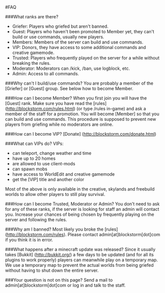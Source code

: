 #FAQ

###What ranks are there?
- Griefer: Players who griefed but aren't banned.
- Guest: Players who haven't been promoted to Member yet, they can't build or use commands, usually new players.
- Members: Members of the server can build and use commands.
- VIP: Donors, they have access to some additional commands and creative gamemode.
- Trusted: Players who frequently played on the server for a while without breaking the rules.
- Moderator: Moderators can /kick, /ban, use logblock, etc.
- Admin: Access to all commands.

###Why can't I build/use commands?
You are probably a member of the [Griefer] or [Guest] group. See below how to become Member.

###How can I become Member?
When you first join you will have the [Guest] rank. Make sure you have read the [rules] (http://blockstorm.com/rules.html) (or type /rules in-game) and ask a member of the staff for a promotion. You will become [Member] so that you can build and use commands. This procedure is supposed to prevent new players from griefing while no moderators are online.

###How can I become VIP?
[Donate] (http://blockstorm.com/donate.html)

###What can VIPs do?
VIPs:

- can teleport, change weather and time
- have up to 20 homes
- are allowed to use client-mods
- can spawn mobs
- have access to WorldEdit and creative gamemode
- get the [VIP] title and another color

Most of the above is only available in the creative, skylands and freebuild worlds to allow other players to still play survival.


###How can I become Trusted, Moderator or Admin?
You don't need to ask for any of these ranks, if the server is looking for staff an admin will contact you. Increase your chances of being chosen by frequently playing on the server and following the rules.

###Why am I banned?
Most likely you broke the [rules] (http://blockstorm.com/rules). Please contact admin[at]blockstorm[dot]com if you think it is in error.

###What happens after a minecraft update was released?
Since it usually takes [Bukkit] (http://bukkit.org/) a few days to be updated (and for all its plugins to work properly) players can meanwhile play on a temporary map. We use a temporary map to prevent the actual worlds from being griefed without having to shut down the entire server.

###Your question is not on this page?
Send a mail to admin[at]blockstorm[dot]com or log in and talk to the staff.